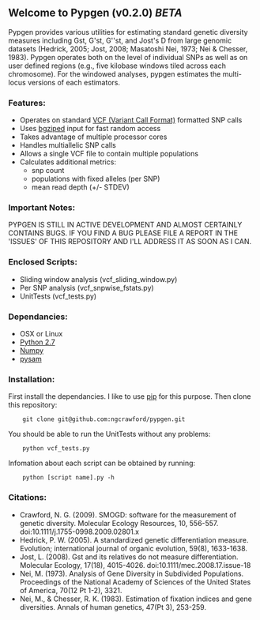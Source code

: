 Welcome to Pypgen (v0.2.0) *BETA*
--------------------------

Pypgen provides various utilities for estimating standard genetic diversity measures including Gst, G'st, G''st, and Jost's D from large genomic datasets (Hedrick, 2005; Jost, 2008; Masatoshi Nei, 1973; Nei & Chesser, 1983). Pypgen operates both on the level of individual SNPs as well as on user defined regions (e.g., five kilobase windows tiled across each chromosome). For the windowed analyses, pypgen estimates the multi-locus versions of each estimators.

### Features:
- Operates on standard [VCF (Variant Call Format)][1] formatted SNP calls
- Uses [bgziped][5] input for fast random access
- Takes advantage of multiple processor cores
- Handles multiallelic SNP calls
- Allows a single VCF file to contain multiple populations
- Calculates additional metrics:
	- snp count
	- populations with fixed alleles (per SNP)
    - mean read depth (+/- STDEV) 

### Important Notes:
PYPGEN IS STILL IN ACTIVE DEVELOPMENT AND ALMOST CERTAINLY CONTAINS BUGS. IF YOU FIND A BUG PLEASE FILE A REPORT IN THE 'ISSUES' OF THIS REPOSITORY AND I'LL ADDRESS IT AS SOON AS I CAN. 

### Enclosed Scripts:

- Sliding window analysis (vcf_sliding_window.py) 
- Per SNP analysis (vcf_snpwise_fstats.py)
- UnitTests (vcf_tests.py)

### Dependancies:

- OSX or Linux
- [Python 2.7][4]
- [Numpy][2]
- [pysam][3]

### Installation:

First install the dependancies. I like to use [pip][6] for this purpose. Then clone this repository:
        
        git clone git@github.com:ngcrawford/pypgen.git

You should be able to run the UnitTests without any problems:

        python vcf_tests.py

Infomation about each script can be obtained by running:

        python [script name].py -h

### Citations:

- Crawford, N. G. (2009). SMOGD: software for the measurement of genetic diversity. Molecular Ecology Resources, 10, 556-557. doi:10.1111/j.1755-0998.2009.02801.x
- Hedrick, P. W. (2005). A standardized genetic differentiation measure. Evolution; international journal of organic evolution, 59(8), 1633-1638.
- Jost, L. (2008). Gst and its relatives do not measure differentiation. Molecular Ecology, 17(18), 4015-4026. doi:10.1111/mec.2008.17.issue-18
- Nei, M. (1973). Analysis of Gene Diversity in Subdivided Populations. Proceedings of the National Academy of Sciences of the United States of America, 70(12 Pt 1-2), 3321.
- Nei, M., & Chesser, R. K. (1983). Estimation of fixation indices and gene diversities. Annals of human genetics, 47(Pt 3), 253-259.


[1]: http://www.1000genomes.org/wiki/Analysis/Variant%20Call%20Format/vcf-variant-call-format-version-41
[2]: http://www.numpy.org
[3]: http://wwwfgu.anat.ox.ac.uk/~andreas/documentation/samtools/contents.html
[4]: http://www.python.org/download/releases/2.7/
[5]: http://samtools.sourceforge.net/tabix.shtml
[6]: http://pypi.python.org/pypi/pip